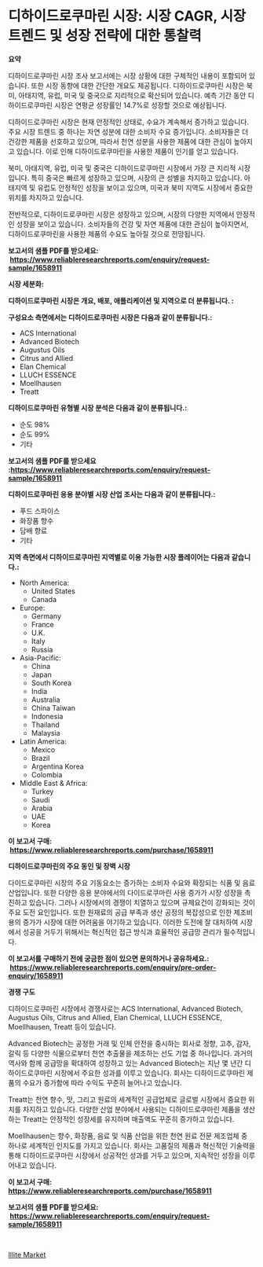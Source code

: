 <p><h1>디하이드로쿠마린 시장: 시장 CAGR, 시장 트렌드 및 성장 전략에 대한 통찰력</h1></p><p><strong>요약</strong></p>
<p><p>디하이드로쿠마린 시장 조사 보고서에는 시장 상황에 대한 구체적인 내용이 포함되어 있습니다. 또한 시장 동향에 대한 간단한 개요도 제공됩니다. 디하이드로쿠마린 시장은 북미, 아태지역, 유럽, 미국 및 중국으로 지리적으로 확산되어 있습니다. 예측 기간 동안 디하이드로쿠마린 시장은 연평균 성장률인 14.7%로 성장할 것으로 예상됩니다.</p><p>디하이드로쿠마린 시장은 현재 안정적인 상태로, 수요가 계속해서 증가하고 있습니다. 주요 시장 트렌드 중 하나는 자연 성분에 대한 소비자 수요 증가입니다. 소비자들은 더 건강한 제품을 선호하고 있으며, 따라서 천연 성분을 사용한 제품에 대한 관심이 높아지고 있습니다. 이로 인해 디하이드로쿠마린을 사용한 제품이 인기를 얻고 있습니다.</p><p>북미, 아태지역, 유럽, 미국 및 중국은 디하이드로쿠마린 시장에서 가장 큰 지리적 시장입니다. 특히 중국은 빠르게 성장하고 있으며, 시장의 큰 성별을 차지하고 있습니다. 아태지역 및 유럽도 안정적인 성장을 보이고 있으며, 미국과 북미 지역도 시장에서 중요한 위치를 차지하고 있습니다.</p><p>전반적으로, 디하이드로쿠마린 시장은 성장하고 있으며, 시장의 다양한 지역에서 안정적인 성장을 보이고 있습니다. 소비자들의 건강 및 자연 제품에 대한 관심이 높아지면서, 디하이드로쿠마린을 사용한 제품의 수요도 높아질 것으로 전망됩니다.</p></p>
<p><strong>보고서의 샘플 PDF를 받으세요: &nbsp;<a href="https://www.reliableresearchreports.com/enquiry/request-sample/1658911">https://www.reliableresearchreports.com/enquiry/request-sample/1658911</a></strong></p>
<p><strong>시장 세분화:</strong></p>
<p><strong> 디하이드로쿠마린 시장은 개요, 배포, 애플리케이션 및 지역으로 더 분류됩니다. :</strong></p>
<p><strong>구성요소 측면에서는 디하이드로쿠마린 시장은 다음과 같이 분류됩니다.:</strong></p>
<p><ul><li>ACS International</li><li>Advanced Biotech</li><li>Augustus Oils</li><li>Citrus and Allied</li><li>Elan Chemical</li><li>LLUCH ESSENCE</li><li>Moellhausen</li><li>Treatt</li></ul></p>
<p><strong> 디하이드로쿠마린 유형별 시장 분석은 다음과 같이 분류됩니다.:</strong></p>
<p><ul><li>순도 98%</li><li>순도 99%</li><li>기타</li></ul></p>
<p><strong>보고서의 샘플 PDF를 받으세요 :<a href="https://www.reliableresearchreports.com/enquiry/request-sample/1658911">https://www.reliableresearchreports.com/enquiry/request-sample/1658911</a></strong></p>
<p><strong> 디하이드로쿠마린 응용 분야별 시장 산업 조사는 다음과 같이 분류됩니다.:</strong></p>
<p><ul><li>푸드 스파이스</li><li>화장품 향수</li><li>담배 향료</li><li>기타</li></ul></p>
<p><strong>지역 측면에서 디하이드로쿠마린 지역별로 이용 가능한 시장 플레이어는 다음과 같습니다.:</strong></p>
<p><ul>
    <li>
        North America:
        <ul>
            <li>United States</li>
            <li>Canada</li>
        </ul>
    </li>
    <li>
        Europe:
        <ul>
            <li>Germany</li>
            <li>France</li>
            <li>U.K.</li>
            <li>Italy</li>
            <li>Russia</li>
        </ul>
    </li>
    <li>
        Asia-Pacific:
        <ul>
            <li>China</li>
            <li>Japan</li>
            <li>South Korea</li>
            <li>India</li>
            <li>Australia</li>
            <li>China Taiwan</li>
            <li>Indonesia</li>
            <li>Thailand</li>
            <li>Malaysia</li>
        </ul>
    </li>
    <li>
        Latin America:
        <ul>
            <li>Mexico</li>
            <li>Brazil</li>
            <li>Argentina Korea</li>
            <li>Colombia</li>
        </ul>
    </li>
    <li>
        Middle East & Africa:
        <ul>
            <li>Turkey</li>
            <li>Saudi</li>
            <li>Arabia</li>
            <li>UAE</li>
            <li>Korea</li>
        </ul>
    </li>
    </ul></p>
<p><strong>이 보고서 구매: &nbsp;<a href="https://www.reliableresearchreports.com/purchase/1658911">https://www.reliableresearchreports.com/purchase/1658911</a></strong></p>
<p><strong>디하이드로쿠마린의 주요 동인 및 장벽 시장</strong></p>
<p><p>다이드로쿠마린 시장의 주요 기동요소는 증가하는 소비자 수요와 확장되는 식품 및 음료 산업입니다. 또한 다양한 응용 분야에서의 다이드로쿠마린 사용 증가가 시장 성장을 촉진하고 있습니다. 그러나 시장에서의 경쟁이 치열하고 있으며 규제요건이 강화되는 것이 주요 도전 요인입니다. 또한 원재료의 공급 부족과 생산 공정의 복잡성으로 인한 제조비용의 증가가 시장에 대한 어려움을 야기하고 있습니다. 이러한 도전에 잘 대처하여 시장에서 성공을 거두기 위해서는 혁신적인 접근 방식과 효율적인 공급망 관리가 필수적입니다.</p></p>
<p><strong>이 보고서를 구매하기 전에 궁금한 점이 있으면 문의하거나 공유하세요.: &nbsp;<a href="https://www.reliableresearchreports.com/enquiry/pre-order-enquiry/1658911">https://www.reliableresearchreports.com/enquiry/pre-order-enquiry/1658911</a></strong></p>
<p><strong>경쟁 구도</strong></p>
<p><p>디하이드로쿠마린 시장에서 경쟁사로는 ACS International, Advanced Biotech, Augustus Oils, Citrus and Allied, Elan Chemical, LLUCH ESSENCE, Moellhausen, Treatt 등이 있습니다. </p><p>Advanced Biotech는 공정한 거래 및 인체 안전을 중시하는 회사로 정향, 고추, 감자, 갈릭 등 다양한 식물으로부터 천연 추출물을 제조하는 선도 기업 중 하나입니다. 과거의 역사와 함께 공급망을 확대하여 성장하고 있는 Advanced Biotech는 지난 몇 년간 디하이드로쿠마린 시장에서 주요한 성과를 이루고 있습니다. 회사는 디하이드로쿠마린 제품의 수요가 증가함에 따라 수익도 꾸준히 늘어나고 있습니다.</p><p>Treatt는 천연 향수, 맛, 그리고 원료의 세계적인 공급업체로 글로벌 시장에서 중요한 위치를 차지하고 있습니다. 다양한 산업 분야에서 사용되는 디하이드로쿠마린 제품을 생산하는 Treatt는 안정적인 성장세를 유지하며 매출액도 꾸준히 증가하고 있습니다.</p><p>Moellhausen는 향수, 화장품, 음료 및 식품 산업을 위한 천연 원료 전문 제조업체 중 하나로 세계적인 인지도를 가지고 있습니다. 회사는 고품질의 제품과 혁신적인 기술력을 통해 디하이드로쿠마린 시장에서 성공적인 성과를 거두고 있으며, 지속적인 성장을 이루어내고 있습니다.</p></p>
<p><strong>이 보고서 구매: &nbsp; <a href="https://www.reliableresearchreports.com/purchase/1658911">https://www.reliableresearchreports.com/purchase/1658911</a></strong></p>
<p><strong>보고서의 샘플 PDF를 받으세요: &nbsp;<a href="https://www.reliableresearchreports.com/enquiry/request-sample/1658911">https://www.reliableresearchreports.com/enquiry/request-sample/1658911</a></strong><strong></strong></p>
<p>&nbsp;</p>
<p><p><a href="https://meowing-canidae-761.notion.site/Illite-Market-Provides-Detailed-Segmentation-of-this-Market-based-on-Type-Application-and-Region-a-3f4e5e6701534fc0b6c53be9747c6901">Illite Market</a></p></p>
